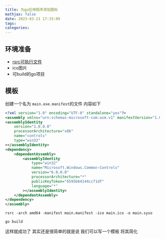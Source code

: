 ```yaml
---
title: 为go应用程序添加图标
mathjax: false
date: 2023-03-21 17:33:09
tags:
categories:
---
```


## 环境准备

* [rsrc可执行文件](https://github.com/akavel/rsrc)
* ico图片
* 可build的go项目

## 模板

创建一个名为 `main.exe.manifest`的文件 内容如下

```xml
<?xml version="1.0" encoding="UTF-8" standalone="yes"?>
<assembly xmlns="urn:schemas-microsoft-com:asm.v1" manifestVersion="1.0">
<assemblyIdentity
    version="1.0.0.0"
    processorArchitecture="x86"
    name="controls"
    type="win32"
></assemblyIdentity>
<dependency>
    <dependentAssembly>
        <assemblyIdentity
            type="win32"
            name="Microsoft.Windows.Common-Controls"
            version="6.0.0.0"
            processorArchitecture="*"
            publicKeyToken="6595b64144ccf1df"
            language="*"
        ></assemblyIdentity>
    </dependentAssembly>
</dependency>
</assembly>
```

```shell
rsrc -arch amd64 -manifest main.manifest -ico main.ico -o main.syso
```

```shell
go build
```

这样就成功了 其实还是很简单的就是说 我们可以写一个模板 将其简化

